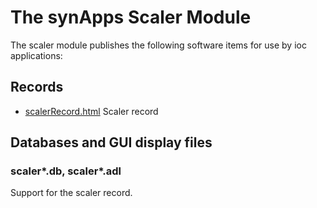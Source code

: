 # The synApps Scaler Module

The scaler module publishes the following software items for use by ioc
applications:

## Records

* [scalerRecord.html](https://htmlpreview.github.io/?https://github.com/epics-modules/scaler/blob/master/documentation/scalerRecord.html)    Scaler record

## Databases and GUI display files

### scaler*.db, scaler*.adl

Support for the scaler record.
